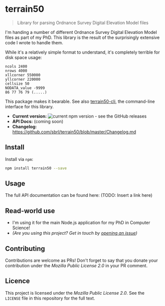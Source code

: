 # terrain50

> Library for parsing Ordnance Survey Digital Elevation Model files

I'm handing a number of different Ordnance Survey Digital Elevation Model files as part of my PhD. This library is the result of the surprisingly extensive code I wrote to handle them.

While it's a relatively simple format to understand, it's completely terrible for disk space usage:

```
ncols 2400
nrows 4000
xllcorner 550000
yllcorner 220000
cellsize 50
NODATA_value -9999
86 77 76 79 (.....)
```

This package makes it bearable. See also [terrain50-cli](https://npmjs.org/package/terrain5-cli), the command-line interface for this library.

 - **Current version:** ![current npm version - see the GitHub releases](https://img.shields.io/npm/v/terrain50)
 - **API Docs:** (coming soon)
 - **Changelog:** https://github.com/sbrl/terrain50/blob/master/Changelog.md


## Install
Install via `npm`:

```bash
npm install terrain50 --save
```


## Usage
The full API documentation can be found here: (TODO: Insert a link here)


## Read-world use
 - I'm using it for the main Node.js application for my PhD in Computer Science!
 - _(Are you using this project? Get in touch by [opening an issue](https://github.com/sbrl/terrain50/issues/new))_


## Contributing
Contributions are welcome as PRs! Don't forget to say that you donate your contribution under the _Mozilla Public License 2.0_ in your PR comment.


## Licence
This project is licensed under the _Mozilla Public License 2.0_. See the `LICENSE` file in this repository for the full text.
